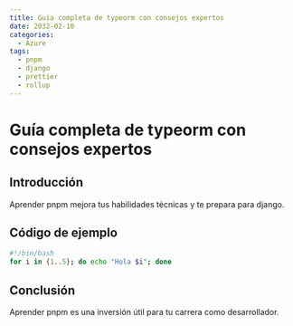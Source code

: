 ```yaml
---
title: Guía completa de typeorm con consejos expertos
date: 2032-02-10
categories:
  - Azure
tags:
  - pnpm
  - django
  - prettier
  - rollup
---
```


# Guía completa de typeorm con consejos expertos

## Introducción

Aprender pnpm mejora tus habilidades técnicas y te prepara para django.

## Código de ejemplo

```bash
#!/bin/bash
for i in {1..5}; do echo "Hola $i"; done
```

## Conclusión

Aprender pnpm es una inversión útil para tu carrera como desarrollador.